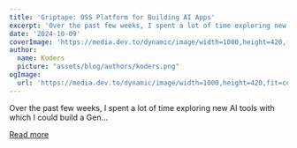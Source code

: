 ```yaml
---
title: 'Griptape: OSS Platform for Building AI Apps'
excerpt: 'Over the past few weeks, I spent a lot of time exploring new AI tools with which I could build a Gen...'
date: '2024-10-09'
coverImage: 'https://media.dev.to/dynamic/image/width=1000,height=420,fit=cover,gravity=auto,format=auto/https%3A%2F%2Fdev-to-uploads.s3.amazonaws.com%2Fuploads%2Farticles%2Ffwl75dxk9mm9mgfrs3se.png'
author:
  name: Koders
  picture: "assets/blog/authors/koders.png"
ogImage:
  url: 'https://media.dev.to/dynamic/image/width=1000,height=420,fit=cover,gravity=auto,format=auto/https%3A%2F%2Fdev-to-uploads.s3.amazonaws.com%2Fuploads%2Farticles%2Ffwl75dxk9mm9mgfrs3se.png'
---
```


Over the past few weeks, I spent a lot of time exploring new AI tools with which I could build a Gen...

[Read more](https://dev.to/griptape/griptape-oss-platform-for-building-ai-apps-28ca)
